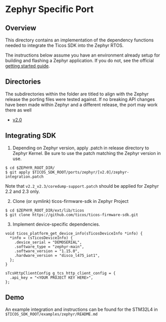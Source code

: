 # Zephyr Specific Port

## Overview

This directory contains an implementation of the dependency functions needed to
integrate the Ticos SDK into the Zephyr RTOS.

The instructions below assume you have an environment already setup for building
and flashing a Zephyr application. If you do not, see the official
[getting started guide](https://docs.zephyrproject.org/2.0.0/getting_started/index.html#build-hello-world).

## Directories

The subdirectories within the folder are titled to align with the Zephyr release
the porting files were tested against. If no breaking API changes have been made
within Zephyr and a different release, the port may work there as well

- [v2.0](https://github.com/zephyrproject-rtos/zephyr/tree/v2.0-branch)

## Integrating SDK

1. Depending on Zephyr version, apply .patch in release directory to Zephyr
   Kernel. Be sure to use the patch matching the Zephyr version in use.

```
$ cd $ZEPHYR_ROOT_DIR/
$ git apply $TICOS_SDK_ROOT/ports/zephyr/[v2.0]/zephyr-integration.patch
```

Note that `v2.2_v2.3/coredump-support.patch` should be applied for Zephyr 2.2
and 2.3 only.

2. Clone (or symlink) ticos-firmware-sdk in Zephyr Project

```
$ cd $ZEPHYR_ROOT_DIR/ext/lib/ticos
$ git clone https://github.com/ticos/ticos-firmware-sdk.git
```

3. Implement device-specific dependencies.

```
void ticos_platform_get_device_info(sTicosDeviceInfo *info) {
  *info = (sTicosDeviceInfo) {
    .device_serial = "DEMOSERIAL",
    .software_type = "zephyr-main",
    .software_version = "1.15.0",
    .hardware_version = "disco_l475_iot1",
  };
}
```

```
sTcsHttpClientConfig g_tcs_http_client_config = {
  .api_key = "<YOUR PROJECT KEY HERE>",
};
```

## Demo

An example integration and instructions can be found for the STM32L4 in
`$TICOS_SDK_ROOT/examples/zephyr/README.md`
